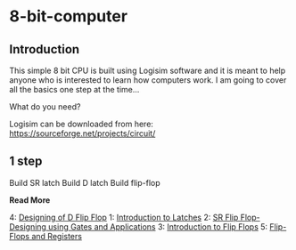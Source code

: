 # 8-bit-computer

Introduction
------------

This simple 8 bit CPU is built using Logisim software and it is meant to help anyone who is interested to learn how computers work. I am going to cover all the basics one step at the time...

What do you need?

Logisim can be downloaded from here: https://sourceforge.net/projects/circuit/

## 1 step
Build SR latch
Build D latch
Build flip-flop

**Read More**

4: [Designing of D Flip Flop](https://www.electronicshub.org/d-flip-flop/)
1: [Introduction to Latches](https://www.electronicshub.org/latches/)
2: [SR Flip Flop-Designing using Gates and Applications](https://www.electronicshub.org/sr-flip-flop-design-with-nor-and-nand-logic-gates/)
3: [Introduction to Flip Flops](https://www.electronicshub.org/flip-flops/)
5: [Flip-Flops and Registers](https://codebite.xyz/blog/post/2017/5/22/Let%27s%20Make%20a%20CPU%3A%20Part%205%20-%20Flip-Flops%20and%20Registers)


